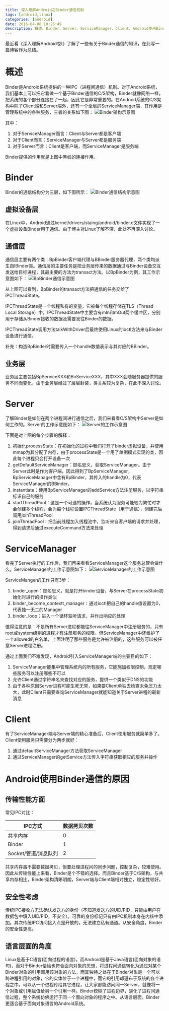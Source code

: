 ```yaml
---
title: 深入理解Android之Binder通信机制
tags: [android,linux]
categories: [android]
date: 2016-04-08 10:26:49
description: 概述、Binder、Server、ServiceManager、Client、Android使用Binder通信的原因
---
```

最近看《深入理解Android卷I》了解了一些有关于Binder通信的知识，在此写一篇博客作为总结。

# 概述

Binder是Android系统提供的一种IPC（进程间通信）机制。对于Android系统，我们基本上可以把它看做一个基于Binder通信的C/S架构，Binder就像网络一样，把系统的各个部分连接在了一起，因此它是非常重要的。在Android系统的C/S架构中除了Client端和Server端外，还有一个全局的ServiceManager端，其作用是管理系统中的各种服务，三者的关系如下图：
![Binder架构示意图](1.png)

其中：
1. 对于ServiceManager而言：Client与Server都是客户端
2. 对于Client而言：ServiceManager与Server都是服务端
3. 对于Server而言：Client是客户端，而ServiceManager是服务端

Binder提供的作用就是上图中黑线的连接作用。

# Binder

Binder的通信结构分为三层，如下图所示：
![Binder通信结构示意图](2.png)

## 虚拟设备层

在Linux中，Android通过kernel/drivers/staing/android/binder.c文件实现了一个虚拟设备Binder用于通信。由于博主对Linux了解不深，此处不再深入讨论。

## 通信层

通信层主要有两个类：BpBinder客户端代理与BBinder服务器代理，两个类均派生自IBinder类。通信层的主要任务是把业务层传来的数据通过与Binder设备交互发送给目标进程，其最主要的方法为transact方法。以BpBinder为例，其工作示意图如下：
![BpBinder通信示意图](3.png)

从上图可以看到，BpBinder的transact方法把通信的任务交给了IPCThreadState。

IPCThreadState是一个线程私有的变量，它被每个线程存储在TLS（Thread Local Storage）中。IPCThreadState中主要含有mIn和mOut两个缓冲区，分别用于存储从Binder接收的数据及需要发往Binder的数据。

IPCThreadState调用方法talkWithDriver后最终使用Linux的ioctl方法来与Binder设备进行通信。

补充：构造BpBinder时需要传入一个handle数值表示与其对应的BBinder。

## 业务层

业务层主要包括BpServiceXXX和BnServiceXXX，其中XXX会随服务器提供的服务不同而变化，由于业务层经过了层层封装，类关系较为复杂，在此不深入讨论。

# Server

了解Binder是如何在两个进程间进行通信之后，我们来看看C/S架构中Server是如何工作的。Server的工作示意图如下：
![Server的工作示意图](4.png)

下面是对上图的每个步骤的解释：
1. 初始化processState：在初始化的过程中我们打开了binder虚拟设备，并使用mmap为其分配了内存，由于processState是一个用了单例模式实现的类，因此每个进程只会打开设备一次
2. getDefaultServiceManager：顾名思义，获取ServiceManager。由于Server此时是作为客户端，因此得到了BpServiceManager，BpServiceManager中含有BpBinder，其传入的handle为0，代表ServiceManager的BBinder。
3. instantiate：使用BpServiceManager的addService方法注册服务，以字符串标识自己的服务
4. startThreadPool：这是一个可选的操作，当系统认为服务可能较为繁忙时才会创建多个线程，会为每个线程设置IPCThreadState（用于通信），创建完后调用joinThreadPool
5. joinThreadPool：把当前线程加入线程池中，监听来自客户端的请求并处理，得到请求后通过executeCommand方法来处理

# ServiceManager

看完了Server执行的工作后，我们再来看看ServiceManager这个服务总管会做什么。ServiceManager的工作示意图如下：
![ServiceManager的工作示意图](5.png)

ServiceManger的工作只有3步：
1. binder_open：顾名思义，就是打开binder设备，与Server在processState初始化时进行的操作类似
2. binder_become_contextt_manager：通过ioctl把自己的handle值设置为0，代表独一无二的Manager
3. binder_loop：进入一个循环监听请求，并作出响应的处理
 
值得注意的是：不是所有Server进程都能往ServiceManager中注册服务的，只有root或system级别的进程才有注册服务的权限。但ServiceManager中还维护了一个allowed的白名单，上面注明了那些服务是允许被注册的，这些服务可以被任意Server进程注册。

通过上面我们不难发现，Android引入ServiceManager端的主要目的如下：
1. ServiceManager能集中管理系统内的所有服务，它能施加权限控制，规定哪些服务可以注册哪些不可以
2. 允许Client通过字符串名来查找对应的服务，提供一个类似于DNS的功能
3. 由于各种原因Server进程可能生死无常，如果要Client单独去检查未免压力太大，此时Client只需要查询ServiceManager就能知道关于Server进程的最新消息

# Client

有了ServiceManager端与Server端的精心准备后，Client使用服务就简单多了。
Client使用服务只需要分为两步就好：
1. 通过defaultServiceManager方法获取ServiceManager
2. 通过ServiceManager的getService方法传入字符串获取相应的服务并操作

# Android使用Binder通信的原因

## 传输性能方面

常见IPC对比：

| IPC方式 | 数据拷贝次数 |
| - | - |
| 共享内存 | 0 |
| Binder | 1 |
| Socket/管道/消息队列 | 2 |

共享内存虽不需要数据拷贝，但要处理进程间的同步问题，控制复杂，较难使用。因此从传输性能上来看，Binder是个不错的选择。而且Binder基于C/S架构，与共享内存相比，Binder架构清晰明朗，Server端与Client端相对独立，稳定性较好。

## 安全性考虑

传统IPC接收方无法确认发送方的身份（不知道发送方的UID/PID，只能由用户在数据包中填入UID/PID，不安全）。可靠的身份标记只有由IPC机制本身在内核中添加。其次传统IPC访问接入点是开放的，无法建立私有通道。从安全角度，Binder的安全性更高。

## 语言层面的角度

Linux是基于C语言(面向过程的语言)，而Android是基于Java语言(面向对象的语句)，而对于Binder恰恰也符合面向对象的思想，将进程间通信转化为通过对某个Binder对象的引用调用该对象的方法，而其独特之处在于Binder对象是一个可以跨进程引用的对象，它的实体位于一个进程中，而它的引用却遍布于系统的各个进程之中。可以从一个进程传给其它进程，让大家都能访问同一Server，就像将一个对象或引用赋值给另一个引用一样。Binder模糊了进程边界，淡化了进程间通信过程，整个系统仿佛运行于同一个面向对象的程序之中。从语言层面，Binder更适合基于面向对象语言的Android系统。